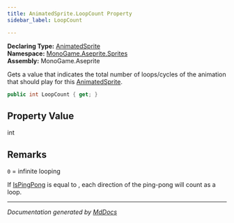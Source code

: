 ```yaml
---
title: AnimatedSprite.LoopCount Property
sidebar_label: LoopCount

---
```


**Declaring Type:** [AnimatedSprite](../)  
**Namespace:** [MonoGame.Aseprite.Sprites](../../)  
**Assembly:** MonoGame.Aseprite

Gets a value that indicates the total number of loops\/cycles of the animation that should play for this [AnimatedSprite](../).

```csharp
public int LoopCount { get; }
```

## Property Value

int

## Remarks

`0` \= infinite looping

If [IsPingPong](../../AnimationTag/Properties/IsPingPong.md) is equal to , each direction of the ping\-pong will count as a loop.  

___

*Documentation generated by [MdDocs](https://github.com/ap0llo/mddocs)*
